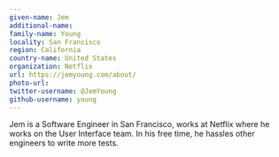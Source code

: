 ```yaml
---
given-name: Jem	
additional-name: 
family-name: Young
locality: San Francisco
region: California
country-name: United States
organization: Netflix
url: https://jemyoung.com/about/
photo-url: 
twitter-username: @JemYoung 
github-username: young
---
```

Jem is a Software Engineer in San Francisco, works at Netflix where he works on the User Interface team. In his free time, he hassles other engineers to write more tests.
